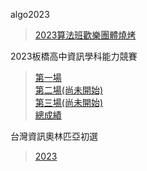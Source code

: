 algo2023
> [2023算法班歡樂團體燒烤](./algo2023/2023%20算法班歡樂團體燒烤/)  
> 

2023板橋高中資訊學科能力競賽
> [第一場](./PCIC2023/r1/)  
> [第二場(尚未開始)](./PCIC2023/r2/)  
> [第三場(尚未開始)](./PCIC2023/r3/)  
> [總成績](./PCIC2023/)
> 

台灣資訊奧林匹亞初選
> [2023](./TOI_1/2023/)